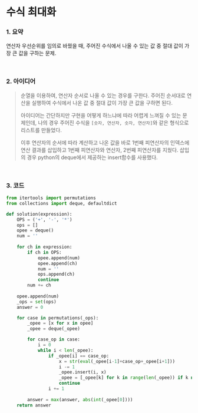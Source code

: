 # 수식 최대화

### 1. 요약

연산자 우선순위를 임의로 바꿨을 때, 주어진 수식에서 나올 수 있는 값 중 절대 값이 가장 큰 값을 구하는 문제.

<br/>

### 2. 아이디어

> 순열을 이용하여, 연산자 순서로 나올 수 있는 경우를 구한다. 주어진 순서대로 연산을 실행하여 수식에서 나온 값 중 절대 값이 가장 큰 값을 구하면 된다.
>
> 아이디어는 간단하지만 구현을 어떻게 하느냐에 따라 어렵게 느껴질 수 있는 문제인데, 나의 경우 주어진 수식을 `[숫자, 연산자, 숫자, 연산자]`와 같은 형식으로 리스트를 만들었다.
>
> 이후 연산자의 순서에 따라 계산하고 나온 값을 바로 1번째 피연산자의 인덱스에 연산 결과를 삽입하고 1번째 피연산자와 연산자, 2번째 피연산자를 지웠다. 삽입의 경우 python의 deque에서 제공하는 insert함수를 사용했다.

<br/>

### 3. 코드

```python
from itertools import permutations
from collections import deque, defaultdict

def solution(expression):
    OPS = ('+', '-', '*')
    ops = []
    opee = deque()
    num = ''
    
    for ch in expression:
        if ch in OPS: 
            opee.append(num)
            opee.append(ch)
            num = ''
            ops.append(ch)
            continue
        num += ch
    
    opee.append(num)
    _ops = set(ops)
    answer = 0

    for case in permutations(_ops):
        _opee = [x for x in opee]
        _opee = deque(_opee)

        for case_op in case:
            i = 0            
            while i < len(_opee):
                if _opee[i] == case_op:
                    x = str(eval(_opee[i-1]+case_op+_opee[i+1]))
                    i -= 1
                    _opee.insert(i, x)
                    _opee = [_opee[k] for k in range(len(_opee)) if k not in (i+1, i+2, i+3)]
                    continue
                i += 1
        
        answer = max(answer, abs(int(_opee[0])))
    return answer
```

